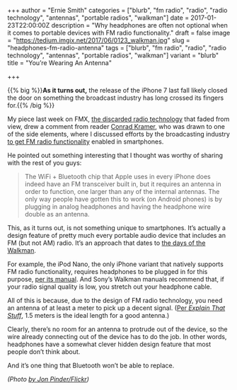 +++
author = "Ernie Smith"
categories = ["blurb", "fm radio", "radio", "radio technology", "antennas", "portable radios", "walkman"]
date = 2017-01-23T22:00:00Z
description = "Why headphones are often not optional when it comes to portable devices with FM radio functionality."
draft = false
image = "https://tedium.imgix.net/2017/06/0123_walkman.jpg"
slug = "headphones-fm-radio-antenna"
tags = ["blurb", "fm radio", "radio", "radio technology", "antennas", "portable radios", "walkman"]
variant = "blurb"
title = "You’re Wearing An Antenna"

+++

{{% big %}}**As it turns out,** the release of the iPhone 7 last fall likely closed the door on something the broadcast industry has long crossed its fingers for.{{% /big %}}

My piece last week on FMX, [the discarded radio technology](http://tedium.co/2017/01/17/radio-technology-upgrades-fmx-history/) that faded from view, drew a comment from reader [Conrad Kramer](https://twitter.com/conradev/), who was drawn to one of the side elements, where I discussed efforts by the broadcasting industry [to get FM radio functionality](http://associationsnow.com/2015/03/broadcasters-smartphone-makers-turn-radio-already/) enabled in smartphones.

He pointed out something interesting that I thought was worthy of sharing with the rest of you guys:

> The WiFi + Bluetooth chip that Apple uses in every iPhone does indeed have an FM transceiver built in, but it requires an antenna in order to function, one larger than any of the internal antennas. The only way people have gotten this to work (on Android phones) is by plugging in analog headphones and having the headphone wire double as an antenna. 

This, as it turns out, is not something unique to smartphones. It’s actually a design feature of pretty much every portable audio device that includes an FM (but not AM) radio. It’s an approach that dates to [the days of the Walkman](http://amzn.to/2jOZMND).

For example, the iPod Nano, the only iPhone variant that natively supports FM radio functionality, requires headphones to be plugged in for this purpose, [per its manual](https://manuals.info.apple.com/MANUALS/1000/MA1624/en_US/iPod_nano_2015_user_guide.pdf). And Sony’s Walkman manuals recommend that, if your radio signal quality is low, you stretch out your headphone cable.

All of this is because, due to the design of FM radio technology, you need an antenna of at least a meter to pick up a decent signal. ([Per *Explain That Stuff*](http://www.explainthatstuff.com/antennas.html), 1.5 meters is the ideal length for a good antenna.)

Clearly, there’s no room for an antenna to protrude out of the device, so the wire already connecting out of the device has to do the job. In other words, headphones have a somewhat clever hidden design feature that most people don’t think about.

And it’s one thing that Bluetooth won’t be able to replace.

*(Photo [by Jon Pinder/Flickr](https://www.flickr.com/photos/rofanator/109766705/))*